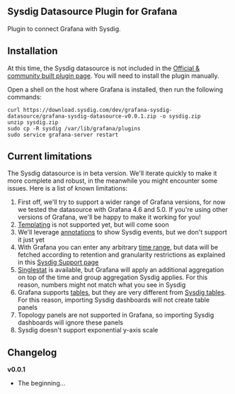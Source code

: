 ## Sysdig Datasource Plugin for Grafana

Plugin to connect Grafana with Sysdig.



## Installation

At this time, the Sysdig datasource is not included in the [Official & community built plugin page](https://grafana.com/plugins). You will need to install the plugin manually.

Open a shell on the host where Grafana is installed, then run the following commands:

```
curl https://download.sysdig.com/dev/grafana-sysdig-datasource/grafana-sysdig-datasource-v0.0.1.zip -o sysdig.zip
unzip sysdig.zip
sudo cp -R sysdig /var/lib/grafana/plugins
sudo service grafana-server restart
```


## Current limitations

The Sysdig datasource is in beta version. We'll iterate quickly to make it more complete and robust, in the meanwhile you might encounter some issues. Here is a list of known limitations:

1. First off, we'll try to support a wider range of Grafana versions, for now we tested the datasource with Grafana 4.6 and 5.0. If you're using other versions of Grafana, we'll be happy to make it working for you!
2. [Templating](http://docs.grafana.org/reference/templating/) is not supported yet, but will come soon
3. We'll leverage [annotations](http://docs.grafana.org/reference/annotations/) to show Sysdig events, but we don't support it just yet
4. With Grafana you can enter any arbitrary [time range](http://docs.grafana.org/reference/timerange/), but data will be fetched according to retention and granularity restrictions as explained in this [Sysdig Support page](https://support.sysdig.com/hc/en-us/articles/204889655)
5. [Singlestat](http://docs.grafana.org/features/panels/singlestat/) is available, but Grafana will apply an additional aggregation on top of the time and group aggregation Sysdig applies. For this reason, numbers might not match what you see in Sysdig
6. Grafana supports [tables](http://docs.grafana.org/features/panels/table_panel/), but they are very different from [Sysdig tables](https://support.sysdig.com/hc/en-us/articles/204259479-Customize-Panels). For this reason, importing Sysdig dashboards will not create table panels
7. Topology panels are not supported in Grafana, so importing Sysdig dashboards will ignore these panels
8. Sysdig doesn't support exponential y-axis scale


## Changelog

**v0.0.1**
- The beginning...
